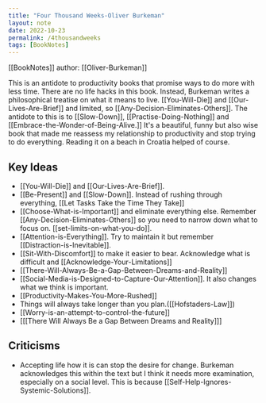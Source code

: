 ```yaml
---
title: "Four Thousand Weeks-Oliver Burkeman"
layout: note
date: 2022-10-23
permalink: /4thousandweeks
tags: [BookNotes]
---
```


[[BookNotes]] author: [[Oliver-Burkeman]]

This is an antidote to productivity books that promise ways to do more with less time. There are no life hacks in this book. Instead, Burkeman writes a philosophical treatise on what it means to live. [[You-Will-Die]] and [[Our-Lives-Are-Brief]] and limited, so [[Any-Decision-Eliminates-Others]]. The antidote to this is to [[Slow-Down]], [[Practise-Doing-Nothing]] and [[Embrace-the-Wonder-of-Being-Alive.]] It's a beautiful, funny but also wise book that made me reassess my relationship to productivity and stop trying to do everything. Reading it on a beach in Croatia helped of course. 

## Key Ideas

- [[You-Will-Die]] and [[Our-Lives-Are-Brief]].
- [[Be-Present]] and [[Slow-Down]]. Instead of rushing through everything, [[Let Tasks Take the Time They Take]]
- [[Choose-What-is-Important]] and eliminate everything else. Remember [[Any-Decision-Eliminates-Others]] so you need to narrow down what to focus on. [[set-limits-on-what-you-do]]. 
- [[Attention-is-Everything]]. Try to maintain it but remember [[Distraction-is-Inevitable]].
- [[Sit-With-Discomfort]] to make it easier to bear. Acknowledge what is difficult and [[Acknowledge-Your-Limitations]]
- [[There-Will-Always-Be-a-Gap-Between-Dreams-and-Reality]]
- [[Social-Media-is-Designed-to-Capture-Our-Attention]]. It also changes what we think is important. 
- [[Productivity-Makes-You-More-Rushed]]
- Things will always take longer than you plan.([[Hofstaders-Law]])
- [[Worry-is-an-attempt-to-control-the-future]]
- [[[There Will Always Be a Gap Between Dreams and Reality]]]

## Criticisms

- Accepting life how it is can stop the desire for change. Burkeman acknowledges this within the text but I think it needs more examination, especially on a social level. This is because [[Self-Help-Ignores-Systemic-Solutions]].
